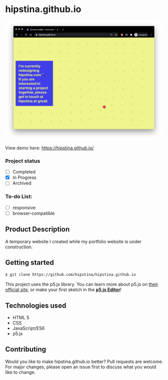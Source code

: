 # hipstina.github.io

<img src="https://github.com/hipstina/hipstina.github.io/blob/master/assets/preview.png" width="500px" alt="preview of hipstina.github.io displays under construction message">

View demo here: https://hipstina.github.io/
### Project status
- [ ] Completed
- [X] In Progress
- [ ] Archived   
### To-do List:
 - [ ] responsive
 - [ ] browser-compatible

## Product Description
A temporary website I created while my portfolio website is under construction.
    
## Getting started
```zsh
$ git clone https://github.com/hipstina/hipstina.github.io
```
This project uses the p5.js library. You can learn more about p5.js on [their official site](https://p5js.org/libraries/), or make your first sketch in the **[p5.js Editor](https://editor.p5js.org/)**!
 
## Technologies used
- HTML 5
- CSS
- JavaScript/ES6
- p5.js
    
## Contributing
Would you like to make hipstina.github.io better? Pull requests are welcome. For major changes, please open an issue first to discuss what you would like to change.


